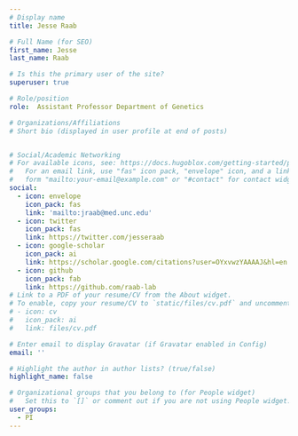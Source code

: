 ```yaml
---
# Display name
title: Jesse Raab

# Full Name (for SEO)
first_name: Jesse 
last_name: Raab

# Is this the primary user of the site?
superuser: true

# Role/position
role:  Assistant Professor Department of Genetics

# Organizations/Affiliations
# Short bio (displayed in user profile at end of posts)


# Social/Academic Networking
# For available icons, see: https://docs.hugoblox.com/getting-started/page-builder/#icons
#   For an email link, use "fas" icon pack, "envelope" icon, and a link in the
#   form "mailto:your-email@example.com" or "#contact" for contact widget.
social:
  - icon: envelope
    icon_pack: fas
    link: 'mailto:jraab@med.unc.edu'
  - icon: twitter
    icon_pack: fas
    link: https://twitter.com/jesseraab
  - icon: google-scholar
    icon_pack: ai
    link: https://scholar.google.com/citations?user=OYxvwzYAAAAJ&hl=en  
  - icon: github
    icon_pack: fab
    link: https://github.com/raab-lab
# Link to a PDF of your resume/CV from the About widget.
# To enable, copy your resume/CV to `static/files/cv.pdf` and uncomment the lines below.
# - icon: cv
#   icon_pack: ai
#   link: files/cv.pdf

# Enter email to display Gravatar (if Gravatar enabled in Config)
email: ''

# Highlight the author in author lists? (true/false)
highlight_name: false

# Organizational groups that you belong to (for People widget)
#   Set this to `[]` or comment out if you are not using People widget.
user_groups:
  - PI
---
```


